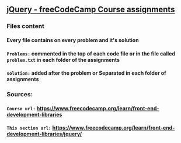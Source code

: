 ## [jQuery - freeCodeCamp Course assignments](https://www.freecodecamp.org/learn/front-end-development-libraries/jquery/)
### Files content
#### Every file contains on every problem and it's solution

#### `Problems:` commented in the top of each code file or in the file called `problem.txt` in each folder of the assignments
#### `solution:` added after the problem or Separated in each folder of assignments

### Sources:
#### `Course url:` https://www.freecodecamp.org/learn/front-end-development-libraries
#### `This section url:` https://www.freecodecamp.org/learn/front-end-development-libraries/jquery/
